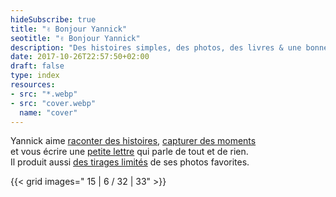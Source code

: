 ```yaml
---
hideSubscribe: true
title: "✌️ Bonjour Yannick"
seotitle: "✌️ Bonjour Yannick"
description: "Des histoires simples, des photos, des livres & une bonne tasse de café."
date: 2017-10-26T22:57:50+02:00
draft: false
type: index
resources:
- src: "*.webp"
- src: "cover.webp"
  name: "cover"
---
```


Yannick aime [raconter des histoires](/posts),  [capturer des moments](/daily)  
et vous écrire une [petite lettre](/bonjour) qui parle de tout et de rien.  
Il produit aussi [des tirages limités](/shop) de ses photos favorites.

{{< grid images=" 15 | 6 / 32 | 33" >}}

